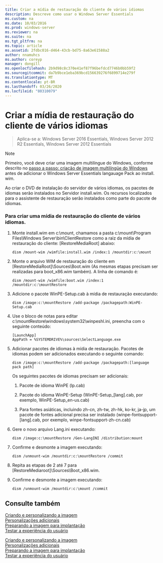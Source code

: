 ```yaml
---
title: Criar a mídia de restauração do cliente de vários idiomas
description: Descreve como usar o Windows Server Essentials
ms.custom: na
ms.date: 10/03/2016
ms.prod: windows-server
ms.reviewer: na
ms.suite: na
ms.tgt_pltfrm: na
ms.topic: article
ms.assetid: 2fdbc016-d464-43cb-bd75-8a63e61588a2
author: nnamuhcs
ms.author: coreyp
manager: dongill
ms.openlocfilehash: 2b9d98c8c370e41ef87f96befdcd7746b0bb59f2
ms.sourcegitcommit: da7b9bce1eba369bcd156639276f6899714e279f
ms.translationtype: MT
ms.contentlocale: pt-BR
ms.lasthandoff: 03/26/2020
ms.locfileid: "80310079"
---
```

# <a name="build-multi-language-client-restore-media"></a>Criar a mídia de restauração do cliente de vários idiomas

>Aplica-se a: Windows Server 2016 Essentials, Windows Server 2012 R2 Essentials, Windows Server 2012 Essentials

> [!NOTE]
>  Primeiro, você deve criar uma imagem multilíngue do Windows, conforme descrito no [passo a passo: criação de imagem multilíngüe do Windows](https://technet.microsoft.com/library/jj126995) antes de adicionar o Windows Server Essentials langauage Pack ao install. wim.  
  
 Ao criar o DVD de instalação do servidor de vários idiomas, os pacotes de idiomas serão instalados no Servidor install.wim. Os recursos localizados para o assistente de restauração serão instalados como parte do pacote de idiomas.  
  
### <a name="to-build-a-multi-language-client-restore-media"></a>Para criar uma mídia de restauração do cliente de vários idiomas.  
  
1.  Monte install.wim em c:\mount, chamamos a pasta c:\mount\Program Files\Windows Server\bin\ClientRestore como a raiz da mídia de restauração do cliente: [RestoreMediaRoot] abaixo:  
  
    ```  
    dism /mount-wim /wimfile:install.wim /index:1 /mountdir:c:\mount  
    ```  
  
2.  Monte o arquivo WIM de restauração do cliente em [RestoreMediaRoot]\Sources\Boot.wim (As mesmas etapas precisam ser realizadas para boot_x86.wim também). A linha de comando é:  
  
    ```  
    dism /mount-wim /wimfile:boot.wim /index:1 /mountdir:c:\mountRestore  
    ```  
  
3.  Adicione o pacote WinPE-Setup.cab à mídia de restauração executando:  
  
    ```  
    dism /image:c:\mountRestore /add-package /packagepath:WinPE-Setup.cab  
    ```  
  
4.  Use o bloco de notas para editar c:\mountRestore\windows\system32\winpeshl.ini, preencha com o seguinte conteúdo:  
  
    ```  
    [LaunchApp]  
    AppPath = %SYSTEMDRIVE%\sources\SelectLanguage.exe  
    ```  
  
5.  Adicionar pacotes de idiomas à mídia de restauração. Pacotes de idiomas podem ser adicionados executando o seguinte comando:  
  
    ```  
    dism /image:c:\mountRestore /add-package /packagepath:[language pack path]  
    ```  
  
     Os seguintes pacotes de idiomas precisam ser adicionais:  
  
    1.  Pacote de idioma WinPE (lp.cab)  
  
    2.  Pacote do idioma WinPE-Setup (WinPE-Setup_[lang].cab, por exemplo, WinPE-Setup_en-us.cab)  
  
    3.  Para fontes asiáticas, incluindo zh-cn, zh-tw, zh-hk, ko-kr, ja-jp, um pacote de fontes adicional precisa ser instalado (winpe-fontsupport-[lang].cab, por exemplo, winpe-fontsupport-zh-cn.cab)  
  
6.  Gere o novo arquivo Lang.ini executando:  
  
    ```  
    dism /image:c:\mountRestore /Gen-LangINI /distribution:mount  
    ```  
  
7.  Confirme e desmonte a imagem executando:  
  
    ```  
    dism /unmount-wim /mountdir:c:\mountRestore /commit  
    ```  
  
8.  Repita as etapas de 2 até 7 para [RestoreMediaroot]\Sources\Boot_x86.wim.  
  
9. Confirme e desmonte a imagem executando:  
  
    ```  
    dism /unmount-wim /mountdir:c:\mount /commit  
    ```  
  
## <a name="see-also"></a>Consulte também  

 [Criando e personalizando a imagem](Creating-and-Customizing-the-Image.md)   
 [Personalizações adicionais](Additional-Customizations.md)   
 [Preparando a imagem para implantação](Preparing-the-Image-for-Deployment.md)   
 [Testar a experiência do usuário](Testing-the-Customer-Experience.md)

 [Criando e personalizando a imagem](../install/Creating-and-Customizing-the-Image.md)   
 [Personalizações adicionais](../install/Additional-Customizations.md)   
 [Preparando a imagem para implantação](../install/Preparing-the-Image-for-Deployment.md)   
 [Testar a experiência do usuário](../install/Testing-the-Customer-Experience.md)


